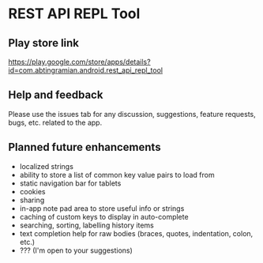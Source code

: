 # REST API REPL Tool

## Play store link
https://play.google.com/store/apps/details?id=com.abtingramian.android.rest_api_repl_tool

## Help and feedback
Please use the issues tab for any discussion, suggestions, feature requests, bugs, etc. related to the app.

## Planned future enhancements
- localized strings
- ability to store a list of common key value pairs to load from
- static navigation bar for tablets
- cookies
- sharing
- in-app note pad area to store useful info or strings
- caching of custom keys to display in auto-complete
- searching, sorting, labelling history items
- text completion help for raw bodies (braces, quotes, indentation, colon, etc.)
- ??? (I'm open to your suggestions)
